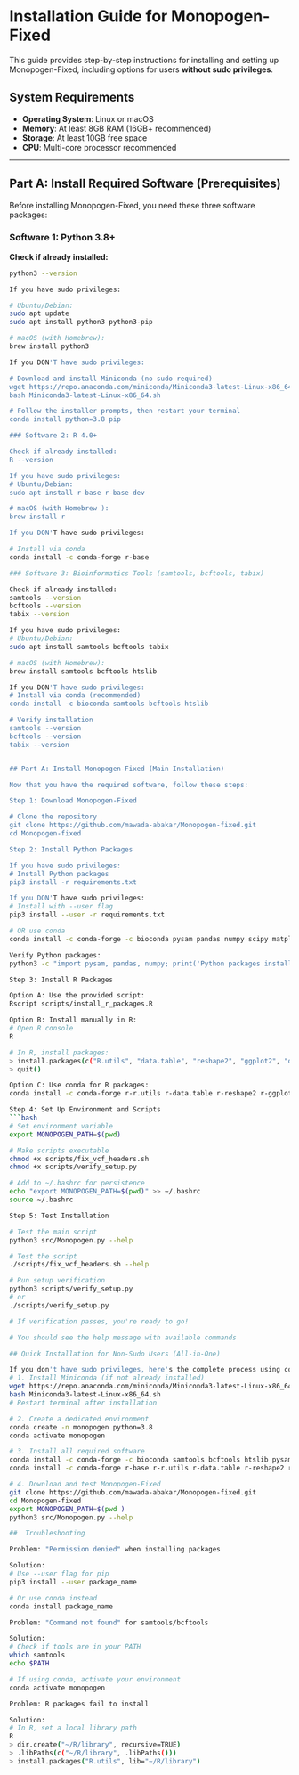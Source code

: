 # Installation Guide for Monopogen-Fixed

This guide provides step-by-step instructions for installing and setting up Monopogen-Fixed, including options for users **without sudo privileges**.

## System Requirements

- **Operating System**: Linux or macOS
- **Memory**: At least 8GB RAM (16GB+ recommended)
- **Storage**: At least 10GB free space
- **CPU**: Multi-core processor recommended

---

## Part A: Install Required Software (Prerequisites)

Before installing Monopogen-Fixed, you need these three software packages:

### Software 1: Python 3.8+

**Check if already installed:**
```bash
python3 --version

If you have sudo privileges:

# Ubuntu/Debian:
sudo apt update
sudo apt install python3 python3-pip

# macOS (with Homebrew):
brew install python3

If you DON'T have sudo privileges:

# Download and install Miniconda (no sudo required)
wget https://repo.anaconda.com/miniconda/Miniconda3-latest-Linux-x86_64.sh
bash Miniconda3-latest-Linux-x86_64.sh

# Follow the installer prompts, then restart your terminal
conda install python=3.8 pip

### Software 2: R 4.0+

Check if already installed:
R --version

If you have sudo privileges:
# Ubuntu/Debian:
sudo apt install r-base r-base-dev

# macOS (with Homebrew ):
brew install r

If you DON'T have sudo privileges:

# Install via conda
conda install -c conda-forge r-base

### Software 3: Bioinformatics Tools (samtools, bcftools, tabix)

Check if already installed:
samtools --version
bcftools --version
tabix --version

If you have sudo privileges:
# Ubuntu/Debian:
sudo apt install samtools bcftools tabix

# macOS (with Homebrew):
brew install samtools bcftools htslib

If you DON'T have sudo privileges:
# Install via conda (recommended)
conda install -c bioconda samtools bcftools htslib

# Verify installation
samtools --version
bcftools --version
tabix --version


## Part A: Install Monopogen-Fixed (Main Installation)

Now that you have the required software, follow these steps:

Step 1: Download Monopogen-Fixed

# Clone the repository
git clone https://github.com/mawada-abakar/Monopogen-fixed.git
cd Monopogen-fixed

Step 2: Install Python Packages

If you have sudo privileges:
# Install Python packages
pip3 install -r requirements.txt

If you DON'T have sudo privileges:
# Install with --user flag
pip3 install --user -r requirements.txt

# OR use conda
conda install -c conda-forge -c bioconda pysam pandas numpy scipy matplotlib seaborn

Verify Python packages:
python3 -c "import pysam, pandas, numpy; print('Python packages installed successfully')"

Step 3: Install R Packages

Option A: Use the provided script:
Rscript scripts/install_r_packages.R

Option B: Install manually in R:
# Open R console
R

# In R, install packages:
> install.packages(c("R.utils", "data.table", "reshape2", "ggplot2", "dplyr"), repos="https://cran.r-project.org/" )
> quit()

Option C: Use conda for R packages:
conda install -c conda-forge r-r.utils r-data.table r-reshape2 r-ggplot2 r-dplyr

Step 4: Set Up Environment and Scripts
```bash
# Set environment variable
export MONOPOGEN_PATH=$(pwd)

# Make scripts executable
chmod +x scripts/fix_vcf_headers.sh
chmod +x scripts/verify_setup.py

# Add to ~/.bashrc for persistence
echo "export MONOPOGEN_PATH=$(pwd)" >> ~/.bashrc
source ~/.bashrc

Step 5: Test Installation

# Test the main script
python3 src/Monopogen.py --help

# Test the script
./scripts/fix_vcf_headers.sh --help

# Run setup verification
python3 scripts/verify_setup.py
# or
./scripts/verify_setup.py

# If verification passes, you're ready to go!

# You should see the help message with available commands

## Quick Installation for Non-Sudo Users (All-in-One)

If you don't have sudo privileges, here's the complete process using conda:
# 1. Install Miniconda (if not already installed)
wget https://repo.anaconda.com/miniconda/Miniconda3-latest-Linux-x86_64.sh
bash Miniconda3-latest-Linux-x86_64.sh
# Restart terminal after installation

# 2. Create a dedicated environment
conda create -n monopogen python=3.8
conda activate monopogen

# 3. Install all required software
conda install -c conda-forge -c bioconda samtools bcftools htslib pysam pandas numpy scipy
conda install -c conda-forge r-base r-r.utils r-data.table r-reshape2 r-ggplot2

# 4. Download and test Monopogen-Fixed
git clone https://github.com/mawada-abakar/Monopogen-fixed.git
cd Monopogen-fixed
export MONOPOGEN_PATH=$(pwd )
python3 src/Monopogen.py --help

##  Troubleshooting

Problem: "Permission denied" when installing packages

Solution:
# Use --user flag for pip
pip3 install --user package_name

# Or use conda instead
conda install package_name

Problem: "Command not found" for samtools/bcftools

Solution:
# Check if tools are in your PATH
which samtools
echo $PATH

# If using conda, activate your environment
conda activate monopogen

Problem: R packages fail to install

Solution:
# In R, set a local library path
R
> dir.create("~/R/library", recursive=TRUE)
> .libPaths(c("~/R/library", .libPaths()))
> install.packages("R.utils", lib="~/R/library")








